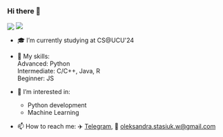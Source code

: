### Hi there 👋

<p>
<img align="center" src="https://github-readme-stats.vercel.app/api?username=oleksadobush&show_icons=true&hide_title=true&count_private=true&disable_animations=false&theme=github_dark&line_height=33&hide_rank=true"/>
<img align="top" src="https://github-readme-stats.vercel.app/api/top-langs/?username=oleksadobush&layout=compact&langs_count=10&theme=github_dark"/>
</p>

- 🎓 I’m currently studying at CS@UCU'24
- 🍳 My skills:    
  Advanced: Python      
  Intermediate: C/C++, Java, R     
  Beginner: JS    

- 🤔 I’m interested in:
  - Python development
  - Machine Learning



- 📫 How to reach me:
:airplane: [Telegram](https://t.me/Kvera_kolin), :email: oleksandra.stasiuk.w@gmail.com

